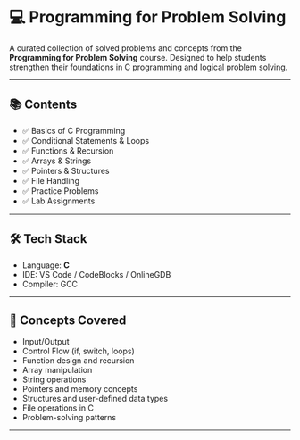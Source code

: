 # 💻 Programming for Problem Solving

A curated collection of solved problems and concepts from the **Programming for Problem Solving** course. Designed to help students strengthen their foundations in C programming and logical problem solving.

---

## 📚 Contents

- ✅ Basics of C Programming  
- ✅ Conditional Statements & Loops  
- ✅ Functions & Recursion  
- ✅ Arrays & Strings  
- ✅ Pointers & Structures  
- ✅ File Handling  
- ✅ Practice Problems  
- ✅ Lab Assignments  

---

## 🛠️ Tech Stack

- Language: **C**
- IDE: VS Code / CodeBlocks / OnlineGDB
- Compiler: GCC

---

## 🧠 Concepts Covered

- Input/Output
- Control Flow (if, switch, loops)
- Function design and recursion
- Array manipulation
- String operations
- Pointers and memory concepts
- Structures and user-defined data types
- File operations in C
- Problem-solving patterns

---


